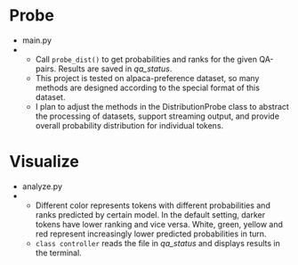 # Probe
- main.py
- - Call `probe_dist()` to get probabilities and ranks for the given QA-pairs. Results are saved in *qa_status*.
  - This project is tested on alpaca-preference dataset, so many methods are designed according to the special format of this dataset.
  - I plan to adjust the methods in the DistributionProbe class to abstract the processing of datasets, support streaming output, and provide overall probability distribution for individual tokens.
# Visualize
- analyze.py
- - Different color represents tokens with different probabilities and ranks predicted by certain model. In the default setting, darker tokens have lower ranking and vice versa. White, green, yellow and red represent increasingly lower predicted probabilities in turn.
  - `class controller` reads the file in *qa_status* and displays results in the terminal.  
